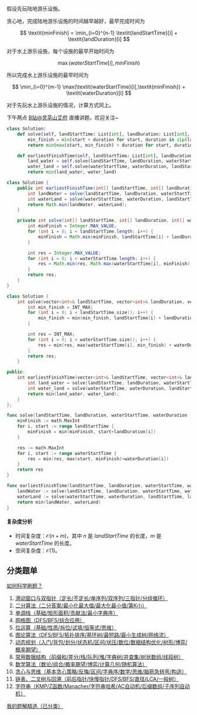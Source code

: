 假设先玩陆地游乐设施。

贪心地，完成陆地游乐设施的时间越早越好，最早完成时间为

$$
\textit{minFinish} = \min_{i=0}^{n-1} \textit{landStartTime}[i] + \textit{landDuration}[i]
$$

对于水上游乐设施，每个设施的最早开始时间为

$$
\max(\textit{waterStartTime}[i],\textit{minFinish})
$$

所以完成水上游乐设施的最早时间为

$$
\min_{i=0}^{m-1} \max(\textit{waterStartTime}[i],\textit{minFinish}) + \textit{waterDuration}[i]
$$

对于先玩水上游乐设施的情况，计算方式同上。

下午两点 [B站@灵茶山艾府](https://space.bilibili.com/206214) 直播讲题，欢迎关注~

```py [sol-Python3]
class Solution:
    def solve(self, landStartTime: List[int], landDuration: List[int], waterStartTime: List[int], waterDuration: List[int]) -> int:
        min_finish = min(start + duration for start, duration in zip(landStartTime, landDuration))
        return min(max(start, min_finish) + duration for start, duration in zip(waterStartTime, waterDuration))

    def earliestFinishTime(self, landStartTime: List[int], landDuration: List[int], waterStartTime: List[int], waterDuration: List[int]) -> int:
        land_water = self.solve(landStartTime, landDuration, waterStartTime, waterDuration)
        water_land = self.solve(waterStartTime, waterDuration, landStartTime, landDuration)
        return min(land_water, water_land)
```

```java [sol-Java]
class Solution {
    public int earliestFinishTime(int[] landStartTime, int[] landDuration, int[] waterStartTime, int[] waterDuration) {
        int landWater = solve(landStartTime, landDuration, waterStartTime, waterDuration);
        int waterLand = solve(waterStartTime, waterDuration, landStartTime, landDuration);
        return Math.min(landWater, waterLand);
    }

    private int solve(int[] landStartTime, int[] landDuration, int[] waterStartTime, int[] waterDuration) {
        int minFinish = Integer.MAX_VALUE;
        for (int i = 0; i < landStartTime.length; i++) {
            minFinish = Math.min(minFinish, landStartTime[i] + landDuration[i]);
        }

        int res = Integer.MAX_VALUE;
        for (int i = 0; i < waterStartTime.length; i++) {
            res = Math.min(res, Math.max(waterStartTime[i], minFinish) + waterDuration[i]);
        }
        return res;
    }
}
```

```cpp [sol-C++]
class Solution {
    int solve(vector<int>& landStartTime, vector<int>& landDuration, vector<int>& waterStartTime, vector<int>& waterDuration) {
        int min_finish = INT_MAX;
        for (int i = 0; i < landStartTime.size(); i++) {
            min_finish = min(min_finish, landStartTime[i] + landDuration[i]);
        }

        int res = INT_MAX;
        for (int i = 0; i < waterStartTime.size(); i++) {
            res = min(res, max(waterStartTime[i], min_finish) + waterDuration[i]);
        }
        return res;
    }

public:
    int earliestFinishTime(vector<int>& landStartTime, vector<int>& landDuration, vector<int>& waterStartTime, vector<int>& waterDuration) {
        int land_water = solve(landStartTime, landDuration, waterStartTime, waterDuration);
        int water_land = solve(waterStartTime, waterDuration, landStartTime, landDuration);
        return min(land_water, water_land);
    }
};
```

```go [sol-Go]
func solve(landStartTime, landDuration, waterStartTime, waterDuration []int) int {
	minFinish := math.MaxInt
	for i, start := range landStartTime {
		minFinish = min(minFinish, start+landDuration[i])
	}

	res := math.MaxInt
	for i, start := range waterStartTime {
		res = min(res, max(start, minFinish)+waterDuration[i])
	}
	return res
}

func earliestFinishTime(landStartTime, landDuration, waterStartTime, waterDuration []int) int {
	landWater := solve(landStartTime, landDuration, waterStartTime, waterDuration)
	waterLand := solve(waterStartTime, waterDuration, landStartTime, landDuration)
	return min(landWater, waterLand)
}
```

#### 复杂度分析

- 时间复杂度：$\mathcal{O}(n+m)$，其中 $n$ 是 $\textit{landStartTime}$ 的长度，$m$ 是 $\textit{waterStartTime}$ 的长度。
- 空间复杂度：$\mathcal{O}(1)$。

## 分类题单

[如何科学刷题？](https://leetcode.cn/circle/discuss/RvFUtj/)

1. [滑动窗口与双指针（定长/不定长/单序列/双序列/三指针/分组循环）](https://leetcode.cn/circle/discuss/0viNMK/)
2. [二分算法（二分答案/最小化最大值/最大化最小值/第K小）](https://leetcode.cn/circle/discuss/SqopEo/)
3. [单调栈（基础/矩形面积/贡献法/最小字典序）](https://leetcode.cn/circle/discuss/9oZFK9/)
4. [网格图（DFS/BFS/综合应用）](https://leetcode.cn/circle/discuss/YiXPXW/)
5. [位运算（基础/性质/拆位/试填/恒等式/思维）](https://leetcode.cn/circle/discuss/dHn9Vk/)
6. [图论算法（DFS/BFS/拓扑排序/基环树/最短路/最小生成树/网络流）](https://leetcode.cn/circle/discuss/01LUak/)
7. [动态规划（入门/背包/划分/状态机/区间/状压/数位/数据结构优化/树形/博弈/概率期望）](https://leetcode.cn/circle/discuss/tXLS3i/)
8. [常用数据结构（前缀和/差分/栈/队列/堆/字典树/并查集/树状数组/线段树）](https://leetcode.cn/circle/discuss/mOr1u6/)
9. [数学算法（数论/组合/概率期望/博弈/计算几何/随机算法）](https://leetcode.cn/circle/discuss/IYT3ss/)
10. [贪心与思维（基本贪心策略/反悔/区间/字典序/数学/思维/脑筋急转弯/构造）](https://leetcode.cn/circle/discuss/g6KTKL/)
11. [链表、二叉树与回溯（前后指针/快慢指针/DFS/BFS/直径/LCA/一般树）](https://leetcode.cn/circle/discuss/K0n2gO/)
12. [字符串（KMP/Z函数/Manacher/字符串哈希/AC自动机/后缀数组/子序列自动机）](https://leetcode.cn/circle/discuss/SJFwQI/)

[我的题解精选（已分类）](https://github.com/EndlessCheng/codeforces-go/blob/master/leetcode/SOLUTIONS.md)

